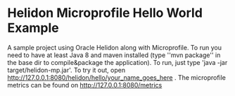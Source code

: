 # Helidon Microprofile Hello World Example
A sample project using Oracle Helidon along with Microprofile. To run you need to have at least Java 8 and maven installed (type ''mvn package'' in the base dir to compile&package the application). To run, just type 'java -jar target/helidon-mp.jar'. To try it out, open http://127.0.0.1:8080/helidon/hello/your_name_goes_here . The microprofile metrics can be found on http://127.0.0.1:8080/metrics
